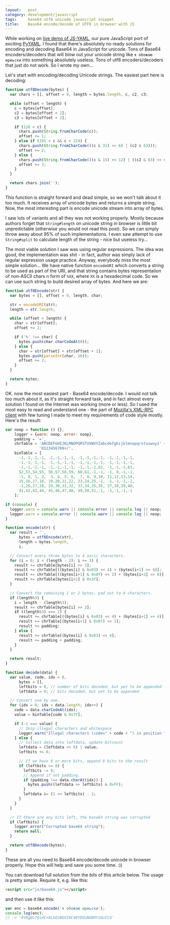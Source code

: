 ```yaml
---
layout:   post
category: development/javascript
tags:     base64 utf8 unicode javascript snippet
title:    Base64 encode/decode of UTF8 in browser with JS
---
```


While working on [live demo of JS-YAML][1], our pure JavaScript port of exciting
[PyYAML][2]. I found that there's absolutely no ready solutions for encoding and
decoding Base64 in JavaScript for unicode. Tons of Base64 encoders/decoders that
will blow out your unicode string like `я обожаю ириьски` into something
absolutely useless. Tons of utf8 encoders/decoders that just do not work.
So I wrote my own...

Let's start with encoding/decoding Unicode strings. The easiest part here is
decoding:

``` javascript
function utf8Decode(bytes) {
  var chars = [], offset = 0, length = bytes.length, c, c2, c3;

  while (offset < length) {
    c = bytes[offset];
    c2 = bytes[offset + 1];
    c3 = bytes[offset + 2];

    if (128 > c) {
      chars.push(String.fromCharCode(c));
      offset += 1;
    } else if (191 < c && c < 224) {
      chars.push(String.fromCharCode(((c & 31) << 6) | (c2 & 63)));
      offset += 2;
    } else {
      chars.push(String.fromCharCode(((c & 15) << 12) | ((c2 & 63) << 6) | (c3 & 63)));
      offset += 3;
    }
  }

  return chars.join('');
}
```

This function is straight forward and dead simple, so we won't talk about it too
much. It receives array of unicode bytes and returns a simple string. Now, the
most interesting part is encode unicode stream into array of bytes.


I saw lots of variants and all they was not working properly. Mostly because
authors forget that `String#length` on unicode string in browser is little bit
unpredictable (otherwise  you would not read this post). So we can simply throw
away about 95% of such implementations. I even saw attempt to use `String#split`
to calculate length of the string - nice but useless try...

The most viable solution I saw was using regular expressions. The idea was good,
the implementation was shit - in fact, author was simply lack of regular
expression usage practice. Anyway, everybody  miss the most simple solution...
We have native function `encodeURI` which converts a string to be used as part
of the URI, and that string contains bytes representation of non-ASCII chars n
form of `%XX`, where `XX` is a hexadecimal code. So we can use such string to
build desired array of bytes. And here we are:

``` javascript
function utf8Encode(str) {
  var bytes = [], offset = 0, length, char;

  str = encodeURI(str);
  length = str.length;

  while (offset < length) {
    char = str[offset];
    offset += 1;

    if ('%' !== char) {
      bytes.push(char.charCodeAt(0));
    } else {
      char = str[offset] + str[offset + 1];
      bytes.push(parseInt(char, 16));
      offset += 2;
    }
  }

  return bytes;
}
```

OK. now the most easiest part - Base64 encode/decode. I would not talk too much
about it, as it's straight forward task, and in fact almost every solution I
found on the Internet was working (more or less). So I used the most easy to
read and understand one - the part of [Mozilla's XML-RPC client][3] with few
tuning I made to meet my requirements of code style mostly. Here's the result:

``` javascript
var noop = function () {},
    logger = {warn: noop, error: noop},
    padding = '=',
    chrTable = 'ABCDEFGHIJKLMNOPQRSTUVWXYZabcdefghijklmnopqrstuvwxyz' +
               '0123456789+/',
    binTable = [
      -1,-1,-1,-1, -1,-1,-1,-1, -1,-1,-1,-1, -1,-1,-1,-1,
      -1,-1,-1,-1, -1,-1,-1,-1, -1,-1,-1,-1, -1,-1,-1,-1,
      -1,-1,-1,-1, -1,-1,-1,-1, -1,-1,-1,62, -1,-1,-1,63,
      52,53,54,55, 56,57,58,59, 60,61,-1,-1, -1, 0,-1,-1,
      -1, 0, 1, 2,  3, 4, 5, 6,  7, 8, 9,10, 11,12,13,14,
      15,16,17,18, 19,20,21,22, 23,24,25,-1, -1,-1,-1,-1,
      -1,26,27,28, 29,30,31,32, 33,34,35,36, 37,38,39,40,
      41,42,43,44, 45,46,47,48, 49,50,51,-1, -1,-1,-1,-1
    ];

if (console) {
  logger.warn = console.warn || console.error || console.log || noop;
  logger.warn = console.error || console.warn || console.log || noop;
}

function encode(str) {
  var result = '',
      bytes = utf8Encode(str),
      length = bytes.length,
      i;

  // Convert every three bytes to 4 ascii characters.
  for (i = 0; i < (length - 2); i += 3) {
    result += chrTable[bytes[i] >> 2];
    result += chrTable[((bytes[i] & 0x03) << 4) + (bytes[i+1] >> 4)];
    result += chrTable[((bytes[i+1] & 0x0f) << 2) + (bytes[i+2] >> 6)];
    result += chrTable[bytes[i+2] & 0x3f];
  }

  // Convert the remaining 1 or 2 bytes, pad out to 4 characters.
  if (length%3) {
    i = length - (length%3);
    result += chrTable[bytes[i] >> 2];
    if ((length%3) === 2) {
      result += chrTable[((bytes[i] & 0x03) << 4) + (bytes[i+1] >> 4)];
      result += chrTable[(bytes[i+1] & 0x0f) << 2];
      result += padding;
    } else {
      result += chrTable[(bytes[i] & 0x03) << 4];
      result += padding + padding;
    }
  }

  return result;
}

function decode(data) {
  var value, code, idx = 0,
      bytes = [],
      leftbits = 0, // number of bits decoded, but yet to be appended
      leftdata = 0; // bits decoded, but yet to be appended

  // Convert one by one.
  for (idx = 0; idx < data.length; idx++) {
    code = data.charCodeAt(idx);
    value = binTable[code & 0x7F];

    if (-1 === value) {
      // Skip illegal characters and whitespace
      logger.warn("Illegal characters (code=" + code + ") in position " + idx);
    } else {
      // Collect data into leftdata, update bitcount
      leftdata = (leftdata << 6) | value;
      leftbits += 6;

      // If we have 8 or more bits, append 8 bits to the result
      if (leftbits >= 8) {
        leftbits -= 8;
        // Append if not padding.
        if (padding !== data.charAt(idx)) {
          bytes.push((leftdata >> leftbits) & 0xFF);
        }
        leftdata &= (1 << leftbits) - 1;
      }
    }
  }

  // If there are any bits left, the base64 string was corrupted
  if (leftbits) {
    logger.error("Corrupted base64 string");
    return null;
  }

  return utf8Decode(bytes);
}
```

These are all you need to Base64 encode/decode unicode in browser properly. Hope
this will help and save you some time. :))

You can download full solution from the _bits_ of this article below. The usage
is pretty simple. Require it, e.g. like this:

``` html
<script src="js/base64.js"></script>
```

and then use it like this:

``` javascript
var enc = base64.encode('я обожаю ириьски');
console.log(enc);
// -> '0Y8g0L7QsdC+0LbQsNGOINC40YDQuNGB0YzQutC4'
```


[1]: http://nodeca.github.com/js-yaml/
[2]: http://pyyaml.org/
[3]: http://lxr.mozilla.org/mozilla/source/extensions/xml-rpc/src/nsXmlRpcClient.js
